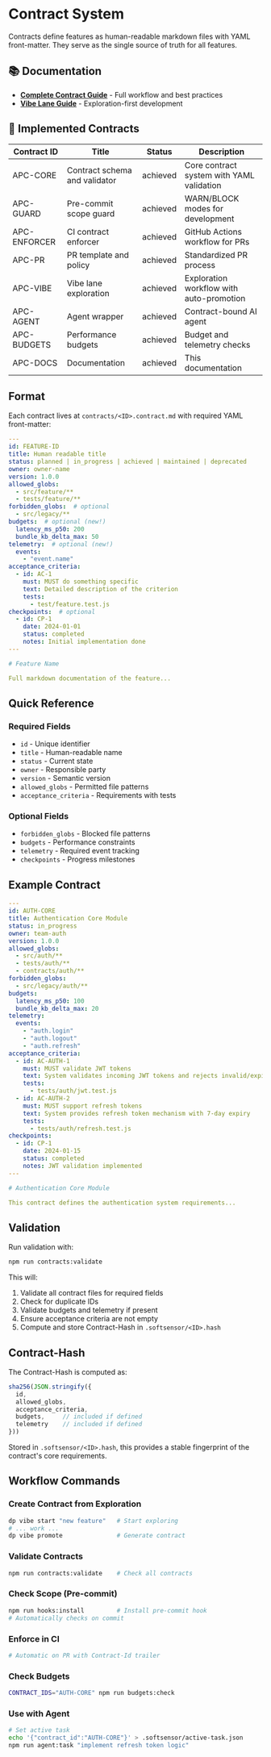 # Contract System

Contracts define features as human-readable markdown files with YAML front-matter. They serve as the single source of truth for all features.

## 📚 Documentation

- **[Complete Contract Guide](../docs/contracts.md)** - Full workflow and best practices
- **[Vibe Lane Guide](../docs/vibe-lane.md)** - Exploration-first development

## 🎯 Implemented Contracts

| Contract ID | Title | Status | Description |
|------------|-------|--------|-------------|
| APC-CORE | Contract schema and validator | achieved | Core contract system with YAML validation |
| APC-GUARD | Pre-commit scope guard | achieved | WARN/BLOCK modes for development |
| APC-ENFORCER | CI contract enforcer | achieved | GitHub Actions workflow for PRs |
| APC-PR | PR template and policy | achieved | Standardized PR process |
| APC-VIBE | Vibe lane exploration | achieved | Exploration workflow with auto-promotion |
| APC-AGENT | Agent wrapper | achieved | Contract-bound AI agent |
| APC-BUDGETS | Performance budgets | achieved | Budget and telemetry checks |
| APC-DOCS | Documentation | achieved | This documentation |

## Format

Each contract lives at `contracts/<ID>.contract.md` with required YAML front-matter:

```yaml
---
id: FEATURE-ID
title: Human readable title
status: planned | in_progress | achieved | maintained | deprecated
owner: owner-name
version: 1.0.0
allowed_globs:
  - src/feature/**
  - tests/feature/**
forbidden_globs:  # optional
  - src/legacy/**
budgets:  # optional (new!)
  latency_ms_p50: 200
  bundle_kb_delta_max: 50
telemetry:  # optional (new!)
  events:
    - "event.name"
acceptance_criteria:
  - id: AC-1
    must: MUST do something specific
    text: Detailed description of the criterion
    tests:
      - test/feature.test.js
checkpoints:  # optional
  - id: CP-1
    date: 2024-01-01
    status: completed
    notes: Initial implementation done
---

# Feature Name

Full markdown documentation of the feature...
```

## Quick Reference

### Required Fields
- `id` - Unique identifier
- `title` - Human-readable name
- `status` - Current state
- `owner` - Responsible party
- `version` - Semantic version
- `allowed_globs` - Permitted file patterns
- `acceptance_criteria` - Requirements with tests

### Optional Fields
- `forbidden_globs` - Blocked file patterns
- `budgets` - Performance constraints
- `telemetry` - Required event tracking
- `checkpoints` - Progress milestones

## Example Contract

```yaml
---
id: AUTH-CORE
title: Authentication Core Module
status: in_progress
owner: team-auth
version: 1.0.0
allowed_globs:
  - src/auth/**
  - tests/auth/**
  - contracts/auth/**
forbidden_globs:
  - src/legacy/auth/**
budgets:
  latency_ms_p50: 100
  bundle_kb_delta_max: 20
telemetry:
  events:
    - "auth.login"
    - "auth.logout"
    - "auth.refresh"
acceptance_criteria:
  - id: AC-AUTH-1
    must: MUST validate JWT tokens
    text: System validates incoming JWT tokens and rejects invalid/expired ones
    tests:
      - tests/auth/jwt.test.js
  - id: AC-AUTH-2
    must: MUST support refresh tokens
    text: System provides refresh token mechanism with 7-day expiry
    tests:
      - tests/auth/refresh.test.js
checkpoints:
  - id: CP-1
    date: 2024-01-15
    status: completed
    notes: JWT validation implemented
---

# Authentication Core Module

This contract defines the authentication system requirements...
```

## Validation

Run validation with:
```bash
npm run contracts:validate
```

This will:
1. Validate all contract files for required fields
2. Check for duplicate IDs
3. Validate budgets and telemetry if present
4. Ensure acceptance criteria are not empty
5. Compute and store Contract-Hash in `.softsensor/<ID>.hash`

## Contract-Hash

The Contract-Hash is computed as:
```javascript
sha256(JSON.stringify({
  id,
  allowed_globs,
  acceptance_criteria,
  budgets,     // included if defined
  telemetry    // included if defined
}))
```

Stored in `.softsensor/<ID>.hash`, this provides a stable fingerprint of the contract's core requirements.

## Workflow Commands

### Create Contract from Exploration
```bash
dp vibe start "new feature"   # Start exploring
# ... work ...
dp vibe promote               # Generate contract
```

### Validate Contracts
```bash
npm run contracts:validate    # Check all contracts
```

### Check Scope (Pre-commit)
```bash
npm run hooks:install         # Install pre-commit hook
# Automatically checks on commit
```

### Enforce in CI
```bash
# Automatic on PR with Contract-Id trailer
```

### Check Budgets
```bash
CONTRACT_IDS="AUTH-CORE" npm run budgets:check
```

### Use with Agent
```bash
# Set active task
echo '{"contract_id":"AUTH-CORE"}' > .softsensor/active-task.json
npm run agent:task "implement refresh token logic"
```